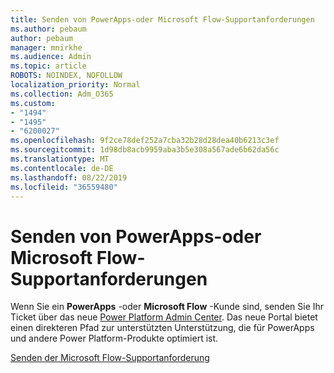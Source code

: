 ```yaml
---
title: Senden von PowerApps-oder Microsoft Flow-Supportanforderungen
ms.author: pebaum
author: pebaum
manager: mnirkhe
ms.audience: Admin
ms.topic: article
ROBOTS: NOINDEX, NOFOLLOW
localization_priority: Normal
ms.collection: Adm_O365
ms.custom:
- "1494"
- "1495"
- "6200027"
ms.openlocfilehash: 9f2ce78def252a7cba32b28d28dea40b6213c3ef
ms.sourcegitcommit: 1d98db8acb9959aba3b5e308a567ade6b62da56c
ms.translationtype: MT
ms.contentlocale: de-DE
ms.lasthandoff: 08/22/2019
ms.locfileid: "36559480"
---
```

# <a name="submit-powerapps-or-microsoft-flow-support-requests"></a>Senden von PowerApps-oder Microsoft Flow-Supportanforderungen

Wenn Sie ein **PowerApps** -oder **Microsoft Flow** -Kunde sind, senden Sie Ihr Ticket über das neue [Power Platform Admin Center](https://admin.powerplatform.microsoft.com/support?newTicket&product=15819). Das neue Portal bietet einen direkteren Pfad zur unterstützten Unterstützung, die für PowerApps und andere Power Platform-Produkte optimiert ist.

[Senden der Microsoft Flow-Supportanforderung](https://admin.powerplatform.microsoft.com/support?newTicket&product=Flow)